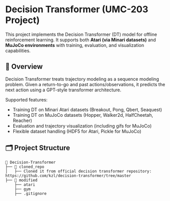 # Decision Transformer (UMC-203 Project)

This project implements the Decision Transformer (DT) model for offline reinforcement learning. It supports both **Atari (via Minari datasets)** and **MuJoCo environments** with training, evaluation, and visualization capabilities.

## 📖 Overview

Decision Transformer treats trajectory modeling as a sequence modeling problem. Given a return-to-go and past actions/observations, it predicts the next action using a GPT-style transformer architecture.

Supported features:
- Training DT on Minari Atari datasets (Breakout, Pong, Qbert, Seaquest)
- Training DT on MuJoCo datasets (Hopper, Walker2d, HalfCheetah, Reacher)
- Evaluation and trajectory visualization (including gifs for MuJoCo)
- Flexible dataset handling (HDF5 for Atari, Pickle for MuJoCo)
## 🗂️ Project Structure

```plaintext
📂 Decision-Transformer
├── 📂 cloned_repo
│   ├── Cloned it from official decision transformer repository: https://github.com/kzl/decision-transformer/tree/master
├── 📂 modified
    ├── atari
    ├── gym
    ├── .gitignore

```
